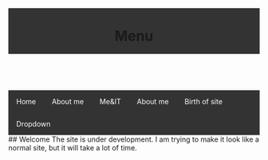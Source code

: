 <link rel="stylesheet" type="text/css" href="index.css">
<header id="luxbar" classNameN="luxbar-fixed">
    <div className="luxbar-menu luxbar-menu-right luxbar-menu-material-cyan">
        <ul className="luxbar-navigation">
          <h1>Menu</h1>
            <li className="luxbar-header">
                <label className="luxbar-hamburger luxbar-hamburger-doublespin"
                id="luxbar-hamburger" for="luxbar-checkbox"> <span></span> </label>
            </li>
        </ul>
    </div>
</header>
<br>

<style>
ul {
    list-style-type: none;
    margin: 0;
    padding: 0;
    overflow: hidden;
    background-color: #333;
}

li {
    float: left;
}

li a, .dropbtn {
    display: inline-block;
    color: white;
    text-align: center;
    padding: 14px 16px;
    text-decoration: none;
}

li a:hover, .dropdown:hover .dropbtn {
    background-color: red;
}

li.dropdown {
    display: inline-block;
}

.dropdown-content {
    display: none;
    position: absolute;
    background-color: #f9f9f9;
    min-width: 160px;
    box-shadow: 0px 8px 16px 0px rgba(0,0,0,0.2);
    z-index: 1;
}

.dropdown-content a {
    color: black;
    padding: 12px 16px;
    text-decoration: none;
    display: block;
    text-align: left;
}

.dropdown-content a:hover {background-color: #f1f1f1}

.dropdown:hover .dropdown-content {
    display: block;
}
</style>

<body>

<ul>
  <li><a href="#home">Home</a></li>
  <li><a href="#aboutme.html">About me</a></li>
  <li><a href="me&it.html">Me&IT</a></li>
  <li><a href="#mypassion.html">About me</a></li>
  <li><a href="siteborn.html">Birth of site</a></li>
  <li class="dropdown">
    <a href="javascript:void(0)" class="dropbtn">Dropdown</a>
    <div class="dropdown-content">
      <a href="#">Link 1</a>
      <a href="#">Link 2</a>
      <a href="#">Link 3</a>
    </div>
  </li>
</ul>


<meta http-equiv="X-UA-Compatible" content="IE=edge">
## Welcome
The site is under development.
I am trying to make it look like a normal site, but it will take a lot of time.
